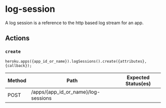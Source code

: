 # log-session

A log session is a reference to the http based log stream for an app.

## Actions

### `create`

`heroku.apps({app_id_or_name}).logSessions().create({attributes}, {callback});`

Method | Path | Expected Status(es)
--- | --- | ---
POST | /apps/{app_id_or_name}/log-sessions | 